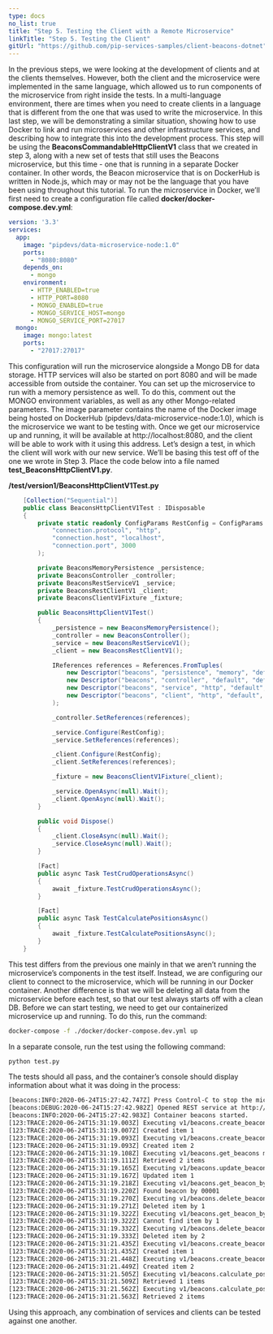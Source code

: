 ```yaml
---
type: docs
no_list: true
title: "Step 5. Testing the Client with a Remote Microservice"
linkTitle: "Step 5. Testing the Client" 
gitUrl: "https://github.com/pip-services-samples/client-beacons-dotnet"
---
```


In the previous steps, we were looking at the development of clients and at the clients themselves. However, both the client and the microservice were implemented in the same language, which allowed us to run components of the microservice from right inside the tests. In a multi-language environment, there are times when you need to create clients in a language that is different from the one that was used to write the microservice. In this last step, we will be demonstrating a similar situation, showing how to use Docker to link and run microservices and other infrastructure services, and describing how to integrate this into the development process.
This step will be using the **BeaconsCommandableHttpClientV1** class that we created in step 3, along with a new set of tests that still uses the Beacons microservice, but this time - one that is running in a separate Docker container. In other words, the Beacon microservice that is on DockerHub is written in Node.js, which may or may not be the language that you have been using throughout this tutorial. 
To run the microservice in Docker, we’ll first need to create a configuration file called  **docker/docker-compose.dev.yml**:

```yml
version: '3.3'
services:
  app:    
    image: "pipdevs/data-microservice-node:1.0"    
    ports:      
      - "8080:8080"  
    depends_on:      
      - mongo     
    environment:      
      - HTTP_ENABLED=true      
      - HTTP_PORT=8080      
      - MONGO_ENABLED=true      
      - MONGO_SERVICE_HOST=mongo      
      - MONGO_SERVICE_PORT=27017
  mongo:    
    image: mongo:latest      
    ports:        
      - "27017:27017"

```

This configuration will run the microservice alongside a Mongo DB for data storage. HTTP services will also be started on port 8080 and will be made accessible from outside the container. You can set up the microservice to run with a memory persistence as well. To do this, comment out the MONGO environment variables, as well as any other Mongo-related parameters.
The image parameter contains the name of the Docker image being hosted on DockerHub (pipdevs/data-microservice-node:1.0), which is the microservice we want to be testing with. Once we get our microservice up and running, it will be available at http://localhost:8080, and the client will be able to work with it using this address. Let’s design a test, in which the client will work with our new service. We’ll be basing this test off of the one we wrote in Step 3. Place the code below into a file named **test_BeaconsHttpClientV1.py**.

**/test/version1/BeaconsHttpClientV1Test.py**

```cs
    [Collection("Sequential")]
    public class BeaconsHttpClientV1Test : IDisposable
    {
        private static readonly ConfigParams RestConfig = ConfigParams.FromTuples(
            "connection.protocol", "http",
            "connection.host", "localhost",
            "connection.port", 3000
        );

        private BeaconsMemoryPersistence _persistence;
        private BeaconsController _controller;
        private BeaconsRestServiceV1 _service;
        private BeaconsRestClientV1 _client;
        private BeaconsClientV1Fixture _fixture;

        public BeaconsHttpClientV1Test()
        {
            _persistence = new BeaconsMemoryPersistence();
            _controller = new BeaconsController();
            _service = new BeaconsRestServiceV1();
            _client = new BeaconsRestClientV1();

            IReferences references = References.FromTuples(
                new Descriptor("beacons", "persistence", "memory", "default", "1.0"), _persistence,
                new Descriptor("beacons", "controller", "default", "default", "1.0"), _controller,
                new Descriptor("beacons", "service", "http", "default", "1.0"), _service,
                new Descriptor("beacons", "client", "http", "default", "1.0"), _client
            );

            _controller.SetReferences(references);

            _service.Configure(RestConfig);
            _service.SetReferences(references);

            _client.Configure(RestConfig);
            _client.SetReferences(references);

            _fixture = new BeaconsClientV1Fixture(_client);

            _service.OpenAsync(null).Wait();
            _client.OpenAsync(null).Wait();
        }

        public void Dispose()
        {
            _client.CloseAsync(null).Wait();
            _service.CloseAsync(null).Wait();
        }

        [Fact]
        public async Task TestCrudOperationsAsync()
        {
            await _fixture.TestCrudOperationsAsync();
        }

        [Fact]
        public async Task TestCalculatePositionsAsync()
        {
            await _fixture.TestCalculatePositionsAsync();
        }
    }

```

This test differs from the previous one mainly in that we aren’t running the microservice’s components in the test itself. Instead, we are configuring our client to connect to the microservice, which will be running in our Docker container. Another difference is that we will be deleting all data from the microservice before each test, so that our test always starts off with a clean DB.
Before we can start testing, we need to get our containerized microservice up and running. To do this, run the command:

```bash
docker-compose -f ./docker/docker-compose.dev.yml up 

```

In a separate console, run the test using the following command:
```bash
python test.py

```

The tests should all pass, and the container’s console should display information about what it was doing in the process:

```bash
[beacons:INFO:2020-06-24T15:27:42.747Z] Press Control-C to stop the microservice...
[beacons:DEBUG:2020-06-24T15:27:42.982Z] Opened REST service at http://0.0.0.0:8080
[beacons:INFO:2020-06-24T15:27:42.983Z] Container beacons started.
[123:TRACE:2020-06-24T15:31:19.003Z] Executing v1/beacons.create_beacon method
[123:TRACE:2020-06-24T15:31:19.007Z] Created item 1
[123:TRACE:2020-06-24T15:31:19.093Z] Executing v1/beacons.create_beacon method
[123:TRACE:2020-06-24T15:31:19.093Z] Created item 2
[123:TRACE:2020-06-24T15:31:19.108Z] Executing v1/beacons.get_beacons method
[123:TRACE:2020-06-24T15:31:19.111Z] Retrieved 2 items
[123:TRACE:2020-06-24T15:31:19.165Z] Executing v1/beacons.update_beacon method
[123:TRACE:2020-06-24T15:31:19.167Z] Updated item 1
[123:TRACE:2020-06-24T15:31:19.218Z] Executing v1/beacons.get_beacon_by_udi method
[123:TRACE:2020-06-24T15:31:19.220Z] Found beacon by 00001
[123:TRACE:2020-06-24T15:31:19.270Z] Executing v1/beacons.delete_beacon_by_id method
[123:TRACE:2020-06-24T15:31:19.271Z] Deleted item by 1
[123:TRACE:2020-06-24T15:31:19.322Z] Executing v1/beacons.get_beacon_by_id method
[123:TRACE:2020-06-24T15:31:19.322Z] Cannot find item by 1
[123:TRACE:2020-06-24T15:31:19.332Z] Executing v1/beacons.delete_beacon_by_id method
[123:TRACE:2020-06-24T15:31:19.333Z] Deleted item by 2
[123:TRACE:2020-06-24T15:31:21.435Z] Executing v1/beacons.create_beacon method
[123:TRACE:2020-06-24T15:31:21.435Z] Created item 1
[123:TRACE:2020-06-24T15:31:21.448Z] Executing v1/beacons.create_beacon method
[123:TRACE:2020-06-24T15:31:21.449Z] Created item 2
[123:TRACE:2020-06-24T15:31:21.505Z] Executing v1/beacons.calculate_position method
[123:TRACE:2020-06-24T15:31:21.509Z] Retrieved 1 items
[123:TRACE:2020-06-24T15:31:21.562Z] Executing v1/beacons.calculate_position method
[123:TRACE:2020-06-24T15:31:21.563Z] Retrieved 2 items
```
Using this approach, any combination of services and clients can be tested against one another.
